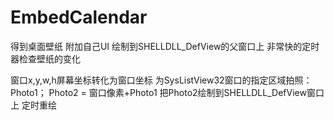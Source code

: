 # EmbedCalendar

得到桌面壁纸
附加自己UI
绘制到SHELLDLL_DefView的父窗口上
非常快的定时器检查壁纸的变化

窗口x,y,w,h屏幕坐标转化为窗口坐标
为SysListView32窗口的指定区域拍照：Photo1；
Photo2 = 窗口像素+Photo1
把Photo2绘制到SHELLDLL_DefView窗口上
定时重绘

